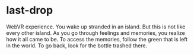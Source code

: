 # last-drop
WebVR experience. 
You wake up stranded in an island. But this is not like every other island. 
As you go through feelings and memories, you realize how it all came to be. 
To access the memories, follow the green that is left in the world.
To go back, look for the bottle trashed there. 
